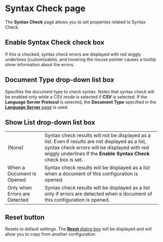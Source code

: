 # Syntax Check page

The **Syntax Check** page allows you to set properties related to Syntax Check.

## Enable Syntax Check check box

If this is checked, syntax check errors are displayed with red wiggly underlines (customizable), and hovering the mouse pointer causes a tooltip show information about the errors.

## Document Type drop-down list box

Specifies the document type to check syntax. Notes that syntax check will be enabled only while a CSV mode is selected if **CSV** is selected. If the **Language Server Protocol** is selected, the **Document Type** specified in the [**Language Server** page](../language_server/index) is used.

## Show List drop-down list box

|     |     |
| --- | --- |
| (None) | Syntax check results will not be displayed as a list. Even if results are not displayed as a list, syntax check errors will be displayed with red wiggly underlines if the **Enable Syntax Check** check box is set. |
| When a Document is Opened | Syntax check results will be displayed as a list when a document of this configuration is opened. |
| Only when Errors are Detected | Syntax check results will be displayed as a list only if errors are detected when a document of this configuration is opened. |

## Reset button

Resets to default settings. The
[**Reset** dialog box](../reset/index) will be displayed
and will allow you to copy from another configuration.

